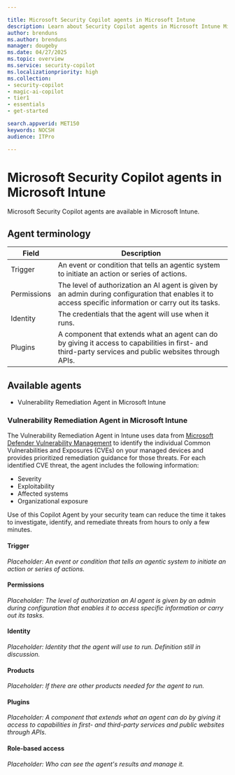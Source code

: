 ```yaml
---

title: Microsoft Security Copilot agents in Microsoft Intune
description: Learn about Security Copilot agents in Microsoft Intune Microsoft Intune
author: brenduns
ms.author: brenduns
manager: dougeby
ms.date: 04/27/2025
ms.topic: overview
ms.service: security-copilot
ms.localizationpriority: high
ms.collection:
- security-copilot
- magic-ai-copilot
- tier1
- essentials
- get-started

search.appverid: MET150
keywords: NOCSH
audience: ITPro

---
```


# Microsoft Security Copilot agents in Microsoft Intune

Microsoft Security Copilot agents are available in Microsoft Intune.
<!-- There are various agents you can use in Intune to help you .... -->

## Agent terminology

| Field | Description |
|-------|-------------|
| Trigger | An event or condition that tells an agentic system to initiate an action or series of actions. |
| Permissions | The level of authorization an AI agent is given by an admin during configuration that enables it to access specific information or carry out its tasks. |
| Identity | The credentials that the agent will use when it runs. |
| Plugins | A component that extends what an agent can do by giving it access to capabilities in first- and third-party services and public websites through APIs. |

## Available agents
<!-- will become a link when the article is available: - [Vulnerability Remediation Agent in Microsoft Intune](../protect/vulnerability-remediation-agent.md) -->

- Vulnerability Remediation Agent in Microsoft Intune

### Vulnerability Remediation Agent in Microsoft Intune

<!-- *Placeholder: Description of agent with use-case in focus. Ideally, this section will focus on what the user will get out of the agent. For example, for the Threat Intelligence briefing agent, customers will get an analysis of all the latest threat intelligence tailored to their industry, company, and geolocation, and recommendations on how to mitigate it* -->

The Vulnerability Remediation Agent in Intune uses data from [Microsoft Defender Vulnerability Management](/defender-vulnerability-management/defender-vulnerability-management) to identify the individual Common Vulnerabilities and Exposures (CVEs) on your managed devices and provides prioritized remediation guidance for those threats. For each identified CVE threat, the agent includes the following information:

- Severity
- Exploitability
- Affected systems
- Organizational exposure

Use of this Copilot Agent by your security team can reduce the time it takes to investigate, identify, and remediate threats from hours to only a few minutes.

#### Trigger

*Placeholder: An event or condition that tells an agentic system to initiate an action or series of actions.*

#### Permissions

*Placeholder: The level of authorization an AI agent is given by an admin during configuration that enables it to access specific information or carry out its tasks.*

#### Identity
*Placeholder: Identity that the agent will use to run. Definition still in discussion.*

#### Products
*Placeholder: If there are other products needed for the agent to run.*

#### Plugins
*Placeholder: A component that extends what an agent can do by giving it access to capabilities in first- and third-party services and public websites through APIs.*

#### Role-based access 
*Placeholder: Who can see the agent's results and manage it.*

